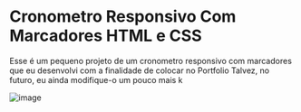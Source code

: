 # Cronometro Responsivo Com Marcadores HTML e CSS
Esse é um pequeno projeto de um cronometro responsivo com marcadores que eu desenvolvi com a finalidade de colocar no Portfolio
Talvez, no futuro, eu ainda modifique-o um pouco mais k

![image](https://user-images.githubusercontent.com/83819836/176323955-c04b9bc9-c39a-4baf-af2d-b7626bf9d439.png)
